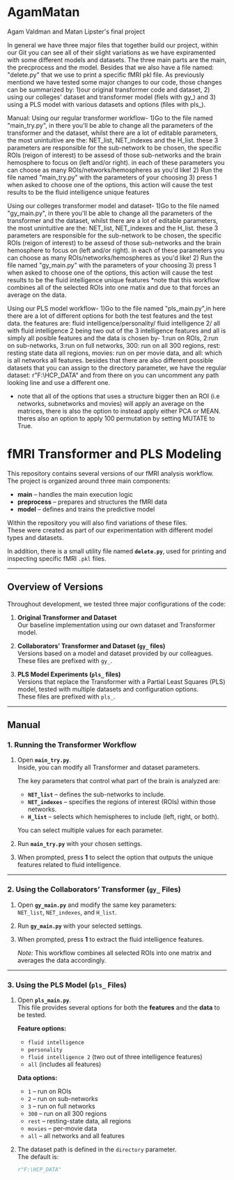 # AgamMatan
Agam Valdman and Matan Lipster's final project

In general we have three major files that together build our project, within our Git you can see all of their slight variations as we have expiramented with some different models and datasets. The three main parts are the main, the precprocess and the model. Besides that we also have a file named: "delete.py" that we use to print a specific fMRI pkl file.
As previously mentiond we have tested some major changes to our code, those changes can be summarized by: 1)our original transformer code and dataset, 2) using our colleges' dataset and transformer model (fiels with gy_) and 3) using a PLS model with various datasets and options (files with pls_).

Manual:
Using our regular transformer workflow- 
1)Go to the file named "main_try.py", in there you'll be able to change all the parameters of the transformer and the dataset, whilst there are a lot of editable parameters, the most unintuitive are the: NET_list, NET_indexes and the H_list. these 3 parameters are responsible for the sub-network to be chosen, the specific ROIs (reigon of interest) to be assesd of those sub-networks and the brain hemosphere to focus on (left and/or right). in each of these parameters you can choose as many ROIs/networks/hemospheres as you'd like!
2) Run the file named "main_try.py"  with the parameters of your choosing
3) press 1 when asked to choose one of the options, this action will cause the test results to be the fluid intelligence unique features

Using our colleges transformer model and dataset- 
1)Go to the file named "gy_main.py", in there you'll be able to change all the parameters of the transformer and the dataset, whilst there are a lot of editable parameters, the most unintuitive are the: NET_list, NET_indexes and the H_list. these 3 parameters are responsible for the sub-network to be chosen, the specific ROIs (reigon of interest) to be assesd of those sub-networks and the brain hemosphere to focus on (left and/or right). in each of these parameters you can choose as many ROIs/networks/hemospheres as you'd like!
2) Run the file named "gy_main.py"  with the parameters of your choosing
3) press 1 when asked to choose one of the options, this action will cause the test results to be the fluid intelligence unique features
*note that this workflow combines all of the selected ROIs into one matix and due to that forces an average on the data.

Using our PLS model workflow- 
1)Go to the file named "pls_main.py",in here there are a lot of different options for both the test features and the test data. the features are: fluid intelligence/personality/ fluid intelligence 2/ all with fluid intelligence 2 being two out of the 3 intelligence features and all is simply all posible features and the data is chosen by- 1:run on ROIs, 2:run on sub-networks, 3:run on full networks, 300: run on all 300 regions, rest: resting state data all regions, movies: run on per movie data, and all: which is all networks all features. besides that there are also different possible datasets that you can assign to the directory parameter, we have the regular dataset: r"F:\HCP_DATA" and from there on you can uncomment any path looking line and use a different one.
* note that all of the options that uses a structure bigger then an ROI (i.e networks, subnetworks and movies) will apply an average on the matrices, there is also the option to instead apply either PCA or MEAN. theres also an option to apply 100 permutation by setting MUTATE to True.


# fMRI Transformer and PLS Modeling

This repository contains several versions of our fMRI analysis workflow.  
The project is organized around three main components:  

- **main** – handles the main execution logic  
- **preprocess** – prepares and structures the fMRI data  
- **model** – defines and trains the predictive model  

Within the repository you will also find variations of these files.  
These were created as part of our experimentation with different model types and datasets.  

In addition, there is a small utility file named **`delete.py`**, used for printing and inspecting specific fMRI `.pkl` files.

---

## Overview of Versions

Throughout development, we tested three major configurations of the code:

1. **Original Transformer and Dataset**  
   Our baseline implementation using our own dataset and Transformer model.

2. **Collaborators’ Transformer and Dataset (`gy_` files)**  
   Versions based on a model and dataset provided by our colleagues.  
   These files are prefixed with `gy_`.

3. **PLS Model Experiments (`pls_` files)**  
   Versions that replace the Transformer with a Partial Least Squares (PLS) model, tested with multiple datasets and configuration options.  
   These files are prefixed with `pls_`.

---

## Manual

### 1. Running the Transformer Workflow

1. Open **`main_try.py`**.  
   Inside, you can modify all Transformer and dataset parameters.  

   The key parameters that control what part of the brain is analyzed are:  
   - **`NET_list`** – defines the sub-networks to include.  
   - **`NET_indexes`** – specifies the regions of interest (ROIs) within those networks.  
   - **`H_list`** – selects which hemispheres to include (left, right, or both).  

   You can select multiple values for each parameter.  

2. Run **`main_try.py`** with your chosen settings.  
3. When prompted, press **1** to select the option that outputs the unique features related to fluid intelligence.

---

### 2. Using the Collaborators’ Transformer (`gy_` Files)

1. Open **`gy_main.py`** and modify the same key parameters:  
   `NET_list`, `NET_indexes`, and `H_list`.  

2. Run **`gy_main.py`** with your selected settings.  
3. When prompted, press **1** to extract the fluid intelligence features.  

   *Note:* This workflow combines all selected ROIs into one matrix and averages the data accordingly.

---

### 3. Using the PLS Model (`pls_` Files)

1. Open **`pls_main.py`**.  
   This file provides several options for both the **features** and the **data** to be tested.  

   **Feature options:**  
   - `fluid intelligence`  
   - `personality`  
   - `fluid intelligence 2` (two out of three intelligence features)  
   - `all` (includes all features)

   **Data options:**  
   - `1` – run on ROIs  
   - `2` – run on sub-networks  
   - `3` – run on full networks  
   - `300` – run on all 300 regions  
   - `rest` – resting-state data, all regions  
   - `movies` – per-movie data  
   - `all` – all networks and all features  

2. The dataset path is defined in the `directory` parameter.  
   The default is:  
   ```python
   r"F:\HCP_DATA"
